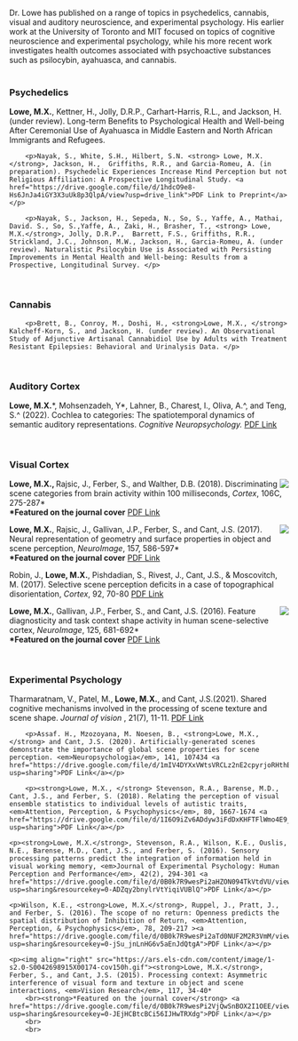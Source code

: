 <html> 
	<head>
	<title>Matthew X. Lowe</title>
	</head>
	<body>
<br>
<br>
<br>

Dr. Lowe has published on a range of topics in psychedelics, cannabis, visual and auditory neuroscience, and experimental psychology. His earlier work at the University of Toronto and MIT focused on topics of cognitive neuroscience and experimental psychology, while his more recent work investigates health outcomes associated with psychoactive substances such as psilocybin, ayahuasca, and cannabis.
<br>
<br>
  
<h3>Psychedelics</h3>
			<p><strong> Lowe, M.X.</strong>, Kettner, H., Jolly, D.R.P., Carhart-Harris, R.L., and Jackson, H.(under review). Long-term Benefits to Psychological Health and Well-being After Ceremonial Use of Ayahuasca in Middle Eastern and North African Immigrants and Refugees. </p>
		
		<p>Nayak, S., White, S.H., Hilbert, S.N. <strong> Lowe, M.X.</strong>, Jackson, H.,  Griffiths, R.R., and Garcia-Romeu, A. (in preparation). Psychedelic Experiences Increase Mind Perception but not Religious Affiliation: A Prospective Longitudinal Study. <a href="https://drive.google.com/file/d/1hdcO9e8-Hs6JnJa4iGY3X3uUk8p3QlpA/view?usp=drive_link">PDF Link to Preprint</a> </p>
		
		<p>Nayak, S., Jackson, H., Sepeda, N., So, S., Yaffe, A., Mathai, David. S., So, S.,Yaffe, A., Zaki, H., Brasher, T., <strong> Lowe, M.X.</strong>, Jolly, D.R.P.,  Barrett, F.S., Griffiths, R.R., Strickland, J.C., Johnson, M.W., Jackson, H., Garcia-Romeu, A. (under review). Naturalistic Psilocybin Use is Associated with Persisting Improvements in Mental Health and Well-being: Results from a Prospective, Longitudinal Survey. </p>
  <br>

  <h3>Cannabis</h3>
		
		<p>Brett, B., Conroy, M., Doshi, H., <strong>Lowe, M.X., </strong> Kalcheff-Korn, S., and Jackson, H. (under review). An Observational Study of Adjunctive Artisanal Cannabidiol Use by Adults with Treatment Resistant Epilepsies: Behavioral and Urinalysis Data. </p> 

  <br>
<h3>Auditory Cortex</h3>

<p><strong>Lowe, M.X.</strong>*, Mohsenzadeh, Y*, Lahner, B., Charest, I., Oliva, A.^, and Teng, S.^ (2022). Cochlea to categories: The spatiotemporal dynamics of semantic auditory representations. <em>Cognitive Neuropsychology. </em><a href="https://drive.google.com/file/d/1QMwy9DS5p4gR-Uauj61pYtUBe7QUpW2_/view?usp=sharing">PDF Link</a> </p>

<br>

<h3>Visual Cortex</h3>

<p><img align="right" src="https://ars.els-cdn.com/content/image/1-s2.0-S0010945218X00070-cov150h.gif"> <p><strong>Lowe, M.X., </strong> Rajsic, J., Ferber, S., and Walther, D.B. (2018). Discriminating scene categories from brain activity within 100 milliseconds, <em>Cortex</em>, 106C, 275-287*
		<br><strong>*Featured on the journal cover</strong> <a href="https://drive.google.com/file/d/1BLLHLRK4jqbsN6x92eggpSorurFbD0lc/view?usp=sharing">PDF Link</a></p>

  <p><img align="right" src="https://ars.els-cdn.com/content/image/1-s2.0-S1053811917X00116-cov150h.gif"> <strong>Lowe, M.X.</strong>, Rajsic, J., Gallivan, J.P., Ferber, S., and Cant, J.S. (2017). Neural representation of geometry and surface properties in object and scene perception, <em>NeuroImage</em>, 157, 586-597* 
	<br><strong>*Featured on the journal cover</strong> <a href="https://drive.google.com/file/d/0B0k7R9wesPi2bTA5czZzQ2lCUm8/view?usp=sharing&resourcekey=0-cq0bNlyt5E6fOyHU1Q1YuQ">PDF Link</a></p>

 <p>Robin, J., <strong>Lowe, M.X.</strong>, Pishdadian, S., Rivest, J., Cant, J.S., & Moscovitch, M. (2017). Selective scene perception deficits in a case of topographical disorientation, <em>Cortex</em>, 92, 70-80 <a href="https://drive.google.com/file/d/0B0k7R9wesPi2aFhBcXA5dmNKSUE/view?usp=sharing&resourcekey=0-OFZKp4R1DwIpnsoZfaoWlQ">PDF Link</a></p>

<p><img align="right" src="https://ars.els-cdn.com/content/image/1-s2.0-S1053811915X00188-cov150h.gif"> <strong>Lowe, M.X.</strong>, Gallivan, J.P., Ferber, S., and Cant, J.S. (2016). Feature diagnosticity and task context shape activity in human scene-selective cortex, <em>NeuroImage</em>, 125, 681-692* 
		<br><strong>*Featured on the journal cover</strong> <a href="https://drive.google.com/file/d/0B0k7R9wesPi2V2M5NnAwWmJwazg/view?usp=sharing&resourcekey=0-Q7B9YE6gD538r5oDaYPEsQ">PDF Link</a></p>

  <br>

<h3>Experimental Psychology</h3>

  <p>Tharmaratnam, V., Patel, M., <strong>Lowe, M.X.</strong>, and Cant, J.S.(2021). Shared cognitive mechanisms involved in the processing of scene texture and scene shape. <em> Journal of vision </em>, 21(7), 11-11. <a href="https://drive.google.com/file/d/1xdWr8yVReKOrtQwWXaedjn2wKqixrHQF/view?usp=sharing">PDF Link</a></p>

		<p>Assaf. H., Mzozoyana, M. Noesen, B., <strong>Lowe, M.X., </strong> and Cant, J.S. (2020). Artificially-generated scenes demonstrate the importance of global scene properties for scene perception. <em>Neuropsychologia</em>, 141, 107434 <a href="https://drive.google.com/file/d/1mIV4DYXxVWtsVRCLz2nE2cpyrjoRHthB/view?usp=sharing">PDF Link</a></p>

  		<p><strong>Lowe, M.X., </strong> Stevenson, R.A., Barense, M.D., Cant, J.S., and Ferber, S. (2018). Relating the perception of visual ensemble statistics to individual levels of autistic traits, <em>Attention, Perception, & Psychophysics</em>, 80, 1667-1674 <a href="https://drive.google.com/file/d/1I6O9iZv6ADdyw3iFdDxKHFTFlWmo4E9_/view?usp=sharing">PDF Link</a></p>

	<p><strong>Lowe, M.X.</strong>, Stevenson, R.A., Wilson, K.E., Ouslis, N.E., Barense, M.D., Cant, J.S., and Ferber, S. (2016). Sensory processing patterns predict the integration of information held in visual working memory, <em>Journal of Experimental Psychology: Human Perception and Performance</em>, 42(2), 294-301 <a href="https://drive.google.com/file/d/0B0k7R9wesPi2aHZON094TkVtdVU/view?usp=sharing&resourcekey=0-ADZqy2bnylrVtYiqiVUBlQ">PDF Link</a></p>
	
	<p>Wilson, K.E., <strong>Lowe, M.X.</strong>, Ruppel, J., Pratt, J., and Ferber, S. (2016). The scope of no return: Openness predicts the spatial distribution of Inhibition of Return, <em>Attention, Perception, & Psychophysics</em>, 78, 209-217 ><a href="https://drive.google.com/file/d/0B0k7R9wesPi2aTd0NUF2M2R3VmM/view?usp=sharing&resourcekey=0-jSu_jnLnHG6v5aEnJdQtgA">PDF Link</a></p>
		
	<p><img align="right" src="https://ars.els-cdn.com/content/image/1-s2.0-S0042698915X00174-cov150h.gif"><strong>Lowe, M.X.</strong>, Ferber, S., and Cant, J.S. (2015). Processing context: Asymmetric interference of visual form and texture in object and scene interactions, <em>Vision Research</em>, 117, 34-40*	
		<br><strong>*Featured on the journal cover</strong> <a href="https://drive.google.com/file/d/0B0k7R9wesPi2VjQwSnBOX2I1OEE/view?usp=sharing&resourcekey=0-JEjHCBtcBCi56IJHwTRXdg">PDF Link</a></p>
		<br>
		<br>  

  
